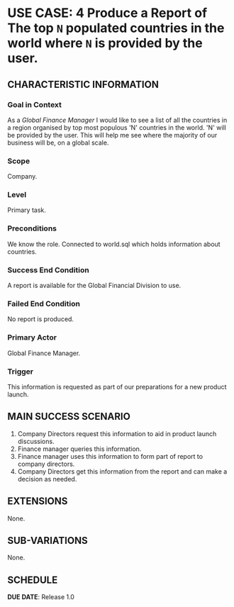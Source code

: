 # USE CASE: 4 Produce a Report of The top `N` populated countries in the world where `N` is provided by the user.

## CHARACTERISTIC INFORMATION

### Goal in Context

As a *Global Finance Manager* I would like to see a list of all the countries in a region organised by top most populous 'N' countries in the world. 'N' will be provided by the user. This will help me see where the majority of our business will be, on a global scale.

### Scope

Company.

### Level

Primary task.

### Preconditions

We know the role.  Connected to world.sql which holds information about countries.

### Success End Condition

A report is available for the Global Financial Division to use.

### Failed End Condition

No report is produced.

### Primary Actor

Global Finance Manager.

### Trigger

This information is requested as part of our preparations for a new product launch.

## MAIN SUCCESS SCENARIO

1. Company Directors request this information to aid in product launch discussions.
2. Finance manager queries this information.
3. Finance manager uses this information to form part of report to company directors.
4. Company Directors get this information from the report and can make a decision as needed.

## EXTENSIONS
None.

## SUB-VARIATIONS

None.

## SCHEDULE

**DUE DATE**: Release 1.0